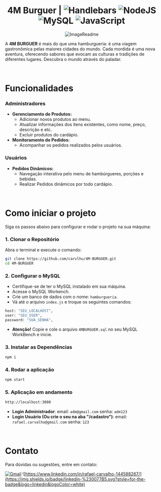 <div align="center">
  
# 4M Burguer | ![Handlebars](https://img.shields.io/badge/Handlebars-%23000000?style=for-the-badge&logo=Handlebars.js&logoColor=white) ![NodeJS](https://img.shields.io/badge/node.js-6DA55F?style=for-the-badge&logo=node.js&logoColor=white) ![MySQL](https://img.shields.io/badge/MySQL-00000F?style=for-the-badge&logo=mysql&logoColor=white) ![JavaScript](https://img.shields.io/badge/JavaScript-F7DF1E?style=for-the-badge&logo=javascript&logoColor=black)
![ImageReadme](https://github.com/user-attachments/assets/58debefa-8989-4bb6-adaa-139189cce006)

</div>

A **4M BURGUER** é mais do que uma hamburgueria: é uma viagem gastronômica pelas maiores cidades do mundo. Cada mordida é uma nova aventura, oferecendo sabores que evocam as culturas e tradições de diferentes lugares. Descubra o mundo através do paladar.

<br/>

# Funcionalidades  
### Administradores
- **Gerenciamento de Produtos:**  
  - Adicionar novos produtos ao menu.  
  - Atualizar informações dos itens existentes, como nome, preço, descrição e etc.  
  - Excluir produtos do cardápio.  
- **Monitoramento de Pedidos:**  
  - Acompanhar os pedidos realizados pelos usuários. 

### Usuários  
- **Pedidos Dinâmicos:**  
  - Navegação interativa pelo menu de hambúrgueres, porções e bebidas.  
  - Realizar Pedidos dinâmicos por todo cardápio.

<br/>

# Como iniciar o projeto  
Siga os passos abaixo para configurar e rodar o projeto na sua máquina:

### 1. Clonar o Repositório  
Abra o terminal e execute o comando:
```bash
git clone https://github.com/carvlhu/4M-BURGUER.git
cd 4M-BURGUER
```

### 2. Configurar o MySQL  
- Certifique-se de ter o MySQL instalado em sua máquina.
- Acesse o MySQL Workench.
- Crie um banco de dados com o nome: ```hamburgueria```.
- Vá até o arquivo ```index.js``` e troque os seguintes comandos: 
```bash
host: "SEU_LOCALHOST",
user: "SEU_USER",
password: "SUA_SENHA",
```
- **Atenção!** Copie e cole o arquivo ```4MBURGUER.sql``` no seu MySQL WorkBench e inicie.

### 3. Instalar as Dependências
```bash
npm i
```

### 4. Rodar a aplicação
```bash
npm start
```

### 5. Aplicação em andamento
```bash
http://localhost:3000
```
- **Login Administrador**: email: ```adm@gmail.com``` senha: ```adm123```
- **Login Usuário (Ou crie o seu na aba "/cadastro")**: email: ```rafael.carvalho@gmail.com``` senha: ```123```

<br/>

# Contato
Para dúvidas ou sugestões, entre em contato:

[![Gmail](https://img.shields.io/badge/Gmail-333333?style=for-the-badge&logo=gmail&logoColor=red)](mailto:rafael.carvalho2701@gmail.com)
![https://www.linkedin.com/in/rafael-carvalho-144588267/](https://img.shields.io/badge/linkedin-%230077B5.svg?style=for-the-badge&logo=linkedin&logoColor=white)
